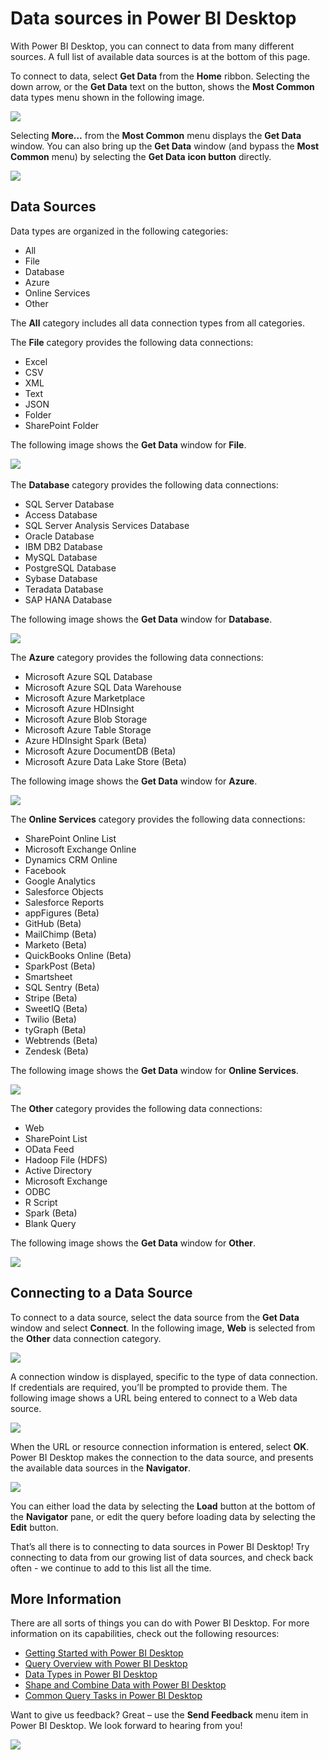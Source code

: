 ﻿<properties
   pageTitle="Data sources in Power BI Desktop"
   description="Data sources in Power BI Desktop"
   services="powerbi"
   documentationCenter=""
   authors="davidiseminger"
   manager="mblythe"
   editor=""
   tags=""
   qualityFocus="monitoring"
   qualityDate="04/29/2016"/>

<tags
   ms.service="powerbi"
   ms.devlang="NA"
   ms.topic="article"
   ms.tgt_pltfrm="NA"
   ms.workload="powerbi"
   ms.date="04/29/2016"
   ms.author="davidi"/>
# Data sources in Power BI Desktop

With Power BI Desktop, you can connect to data from many different sources. A full list of available data sources is at the bottom of this page.

To connect to data, select **Get Data** from the **Home** ribbon. Selecting the down arrow, or the **Get Data** text on the button, shows the **Most Common** data types menu shown in the following image.

![](media/powerbi-desktop-data-sources/QueryOverview_GetDataMenu.png)


Selecting **More…** from the **Most Common** menu displays the **Get Data** window. You can also bring up the **Get Data** window (and bypass the **Most Common** menu) by selecting the **Get Data** **icon button** directly.

![](media/powerbi-desktop-data-sources/DataSources_GetData.png)

## Data Sources

Data types are organized in the following categories:

-   All
-   File
-   Database
-   Azure
-   Online Services
-   Other

The **All** category includes all data connection types from all categories.

The **File** category provides the following data connections:

-   Excel
-   CSV
-   XML
-   Text
-   JSON
-   Folder
-   SharePoint Folder

The following image shows the **Get Data** window for **File**.

![](media/powerbi-desktop-data-sources/DataSources_File.png) 

The **Database** category provides the following data connections:

-   SQL Server Database
-   Access Database
-   SQL Server Analysis Services Database
-   Oracle Database
-   IBM DB2 Database
-   MySQL Database
-   PostgreSQL Database
-   Sybase Database
-   Teradata Database
-   SAP HANA Database

The following image shows the **Get Data** window for **Database**.

![](media/powerbi-desktop-data-sources/DataSources_Database.png)


The **Azure** category provides the following data connections:

-   Microsoft Azure SQL Database
-   Microsoft Azure SQL Data Warehouse
-   Microsoft Azure Marketplace
-   Microsoft Azure HDInsight
-   Microsoft Azure Blob Storage
-   Microsoft Azure Table Storage
-   Azure HDInsight Spark (Beta)
-   Microsoft Azure DocumentDB (Beta)
-   Microsoft Azure Data Lake Store (Beta)

The following image shows the **Get Data** window for **Azure**.

![](media/powerbi-desktop-data-sources/DataSources_Azure.png)


The **Online Services** category provides the following data connections:

-   SharePoint Online List
-   Microsoft Exchange Online
-   Dynamics CRM Online
-   Facebook
-   Google Analytics
-   Salesforce Objects
-   Salesforce Reports
-   appFigures (Beta)
-   GitHub (Beta)
-   MailChimp (Beta)
-   Marketo (Beta)
-   QuickBooks Online (Beta)
-   SparkPost (Beta)
-   Smartsheet
-   SQL Sentry (Beta)
-   Stripe (Beta)
-   SweetIQ (Beta)
-   Twilio (Beta)
-   tyGraph (Beta)
-   Webtrends (Beta)
-   Zendesk (Beta)


The following image shows the **Get Data** window for **Online Services**.

![](media/powerbi-desktop-data-sources/DataSources_OnlineServices.png)

The **Other** category provides the following data connections:

-   Web
-   SharePoint List
-   OData Feed
-   Hadoop File (HDFS)
-   Active Directory
-   Microsoft Exchange
-   ODBC
-   R Script
-   Spark (Beta)
-   Blank Query

The following image shows the **Get Data** window for **Other**.

![](media/powerbi-desktop-data-sources/PBID_GetDataOther.png)

## Connecting to a Data Source

To connect to a data source, select the data source from the **Get Data** window and select **Connect**. In the following image, **Web** is selected from the **Other** data connection category.

![](media/powerbi-desktop-data-sources/PBID_GetDataOther.png)


A connection window is displayed, specific to the type of data connection. If credentials are required, you’ll be prompted to provide them. The following image shows a URL being entered to connect to a Web data source.

![](media/powerbi-desktop-data-sources/DataSources_FromWebBox.png)


When the URL or resource connection information is entered, select **OK**. Power BI Desktop makes the connection to the data source, and presents the available data sources in the **Navigator**.

![](media/powerbi-desktop-data-sources/DataSources_FromNavigatorDialog.png)


You can either load the data by selecting the **Load** button at the bottom of the **Navigator** pane, or edit the query before loading data by selecting the **Edit** button.

That’s all there is to connecting to data sources in Power BI Desktop! Try connecting to data from our growing list of data sources, and check back often - we continue to add to this list all the time.

## More Information

There are all sorts of things you can do with Power BI Desktop. For more information on its capabilities, check out the following resources:

-   [Getting Started with Power BI Desktop](powerbi-desktop-getting-started.md)
-   [Query Overview with Power BI Desktop](powerbi-desktop-query-overview.md)
-   [Data Types in Power BI Desktop](powerbi-desktop-data-types.md)
-   [Shape and Combine Data with Power BI Desktop](powerbi-desktop-shape-and-combine-data.md)
-   [Common Query Tasks in Power BI Desktop](powerbi-desktop-common-query-tasks.md)    

Want to give us feedback? Great – use the **Send Feedback** menu item in Power BI Desktop. We look forward to hearing from you!

![](media/powerbi-desktop-data-sources/SendFeedback.png)


 

